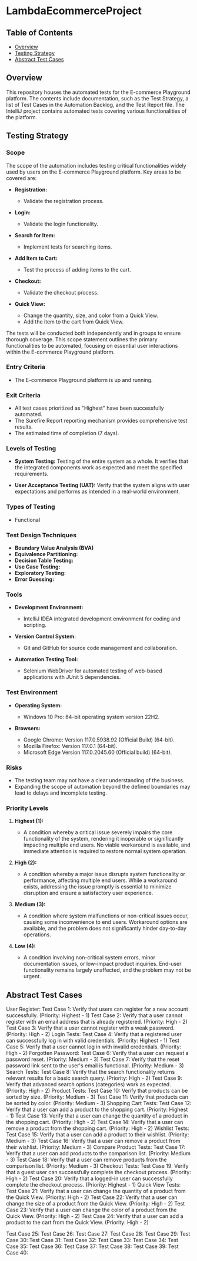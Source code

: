 # LambdaEcommerceProject

## Table of Contents
- [Overview](#overview)
- [Testing Strategy](#testing-strategy)
- [Abstract Test Cases](#abstract-test-cases)

## Overview
This repository houses the automated tests for the E-commerce Playground platform. The contents include documentation, such as the Test Strategy, a list of Test Cases in the Automation Backlog, and the Test Report file. The IntelliJ project contains automated tests covering various functionalities of the platform.

## Testing Strategy

### Scope
The scope of the automation includes testing critical functionalities widely used by users on the E-commerce Playground platform. Key areas to be covered are:

- **Registration:**
  - Validate the registration process.
  
- **Login:**
  - Validate the login functionality.
  
- **Search for Item:**
  - Implement tests for searching items.
  
- **Add Item to Cart:**
  - Test the process of adding items to the cart.
  
- **Checkout:**
  - Validate the checkout process.
  
- **Quick View:**
  - Change the quantity, size, and color from a Quick View.
  - Add the item to the cart from Quick View.

The tests will be conducted both independently and in groups to ensure thorough coverage. This scope statement outlines the primary functionalities to be automated, focusing on essential user interactions within the E-commerce Playground platform.

### Entry Criteria
- The E-commerce Playground platform is up and running.

### Exit Criteria
- All test cases prioritized as "Highest" have been successfully automated.
- The Surefire Report reporting mechanism provides comprehensive test results.
- The estimated time of completion (7 days).

### Levels of Testing
- **System Testing:**
  Testing of the entire system as a whole. It verifies that the integrated components work as expected and meet the specified requirements.

- **User Acceptance Testing (UAT):**
  Verify that the system aligns with user expectations and performs as intended in a real-world environment.

### Types of Testing
- Functional

### Test Design Techniques
- **Boundary Value Analysis (BVA)**
- **Equivalence Partitioning:**
- **Decision Table Testing:**
- **Use Case Testing:**
- **Exploratory Testing:**
- **Error Guessing:**

### Tools
- **Development Environment:**
  - IntelliJ IDEA integrated development environment for coding and scripting.

- **Version Control System:**
  - Git and GitHub for source code management and collaboration.

- **Automation Testing Tool:**
  - Selenium WebDriver for automated testing of web-based applications with JUnit 5 dependencies.

### Test Environment
- **Operating System:**
  - Windows 10 Pro: 64-bit operating system version 22H2.

- **Browsers:**
  - Google Chrome: Version 117.0.5938.92 (Official Build) (64-bit).
  - Mozilla Firefox: Version 117.0.1 (64-bit).
  - Microsoft Edge Version 117.0.2045.60 (Official build) (64-bit).

### Risks
- The testing team may not have a clear understanding of the business.
- Expanding the scope of automation beyond the defined boundaries may lead to delays and incomplete testing.

 ### Priority Levels
1. **Highest (1):**
   - A condition whereby a critical issue severely impairs the core functionality of the system, rendering it inoperable or significantly impacting multiple end users. No viable workaround is available, and immediate attention is required to restore normal system operation.

2. **High (2):**
   - A condition whereby a major issue disrupts system functionality or performance, affecting multiple end users. While a workaround exists, addressing the issue promptly is essential to minimize disruption and ensure a satisfactory user experience.

3. **Medium (3):**
   - A condition where system malfunctions or non-critical issues occur, causing some inconvenience to end users. Workaround options are available, and the problem does not significantly hinder day-to-day operations.

4. **Low (4):**
   - A condition involving non-critical system errors, minor documentation issues, or low-impact product inquiries. End-user functionality remains largely unaffected, and the problem may not be urgent.


## Abstract Test Cases

User Register:
Test Case 1: Verify that users can register for a new account successfully. (Priority: Highest - 1)
Test Case 2: Verify that a user cannot register with an email address that is already registered. (Priority: High - 2)
Test Case 3: Verify that a user cannot register with a weak password. (Priority: High - 2)
Login Tests:
Test Case 4: Verify that a registered user can successfully log in with valid credentials. (Priority: Highest - 1)
Test Case 5: Verify that a user cannot log in with invalid credentials. (Priority: High - 2)
Forgotten Password:
Test Case 6: Verify that a user can request a password reset. (Priority: Medium - 3)
Test Case 7: Verify that the reset password link sent to the user's email is functional. (Priority: Medium - 3)
Search Tests:
Test Case 8: Verify that the search functionality returns relevant results for a basic search query. (Priority: High - 2)
Test Case 9: Verify that advanced search options (categories) work as expected. (Priority: High - 2)
Product Tests:
Test Case 10: Verify that products can be sorted by size. (Priority: Medium - 3)
Test Case 11: Verify that products can be sorted by color. (Priority: Medium - 3)
Shopping Cart Tests:
Test Case 12: Verify that a user can add a product to the shopping cart. (Priority: Highest - 1)
Test Case 13: Verify that a user can change the quantity of a product in the shopping cart. (Priority: High - 2)
Test Case 14: Verify that a user can remove a product from the shopping cart. (Priority: High - 2)
Wishlist Tests:
Test Case 15: Verify that a user can add a product to their wishlist. (Priority: Medium - 3)
Test Case 16: Verify that a user can remove a product from their wishlist. (Priority: Medium - 3)
Compare Product Tests:
Test Case 17: Verify that a user can add products to the comparison list. (Priority: Medium - 3)
Test Case 18: Verify that a user can remove products from the comparison list. (Priority: Medium - 3)
Checkout Tests:
Test Case 19: Verify that a guest user can successfully complete the checkout process. (Priority: High - 2)
Test Case 20: Verify that a logged-in user can successfully complete the checkout process. (Priority: Highest - 1)
Quick View Tests:
Test Case 21: Verify that a user can change the quantity of a product from the Quick View. (Priority: High - 2)
Test Case 22: Verify that a user can change the size of a product from the Quick View. (Priority: High - 2)
Test Case 23: Verify that a user can change the color of a product from the Quick View. (Priority: High - 2)
Test Case 24: Verify that a user can add a product to the cart from the Quick View. (Priority: High - 2)

Test Case 25:
Test Case 26:
Test Case 27:
Test Case 28:
Test Case 29:
Test Case 30:
Test Case 31:
Test Case 32:
Test Case 33:
Test Case 34:
Test Case 35:
Test Case 36:
Test Case 37:
Test Case 38:
Test Case 39:
Test Case 40:
